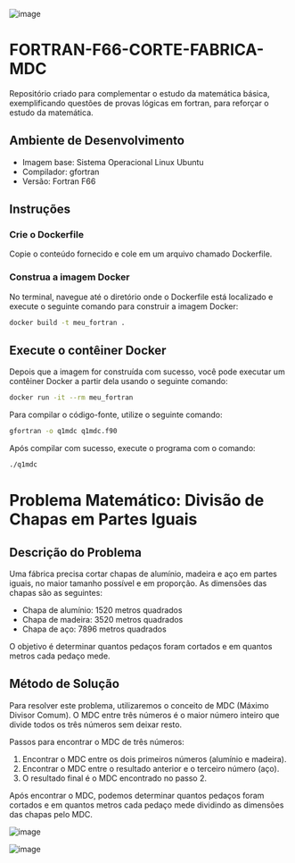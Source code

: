 ![image](https://github.com/filhotecmail/FORTRAN-F66-CORTE-FABRICA-MDC/assets/18727307/7187b38a-9bf9-4d6a-91fa-6bc3951388dc)


# FORTRAN-F66-CORTE-FABRICA-MDC
Repositório criado para complementar o estudo da matemática básica, exemplificando questões de provas lógicas em fortran, para reforçar o estudo da matemática.

## Ambiente de Desenvolvimento

- Imagem base: Sistema Operacional Linux Ubuntu
- Compilador: gfortran
- Versão: Fortran F66


## Instruções

### Crie o Dockerfile
Copie o conteúdo fornecido e cole em um arquivo chamado Dockerfile.

### Construa a imagem Docker
No terminal, navegue até o diretório onde o Dockerfile está localizado e execute o seguinte comando para construir a imagem Docker:

```bash
docker build -t meu_fortran .
```

## Execute o contêiner Docker
Depois que a imagem for construída com sucesso, você pode executar um contêiner Docker a partir dela usando o seguinte comando:

```bash
docker run -it --rm meu_fortran
```

Para compilar o código-fonte, utilize o seguinte comando:

```bash
gfortran -o q1mdc q1mdc.f90
```

Após compilar com sucesso, execute o programa com o comando:

   ```bash
   ./q1mdc
   ```       

# Problema Matemático: Divisão de Chapas em Partes Iguais

## Descrição do Problema

Uma fábrica precisa cortar chapas de alumínio, madeira e aço em partes iguais, no maior tamanho possível e em proporção. As dimensões das chapas são as seguintes:

- Chapa de alumínio: 1520 metros quadrados
- Chapa de madeira: 3520 metros quadrados
- Chapa de aço: 7896 metros quadrados

O objetivo é determinar quantos pedaços foram cortados e em quantos metros cada pedaço mede.

## Método de Solução

Para resolver este problema, utilizaremos o conceito de MDC (Máximo Divisor Comum). O MDC entre três números é o maior número inteiro que divide todos os três números sem deixar resto.

Passos para encontrar o MDC de três números:

1. Encontrar o MDC entre os dois primeiros números (alumínio e madeira).
2. Encontrar o MDC entre o resultado anterior e o terceiro número (aço).
3. O resultado final é o MDC encontrado no passo 2.

Após encontrar o MDC, podemos determinar quantos pedaços foram cortados e em quantos metros cada pedaço mede dividindo as dimensões das chapas pelo MDC.

![image](https://github.com/filhotecmail/FORTRAN-F66-CORTE-FABRICA-MDC/assets/18727307/a47f79da-b051-4705-a141-85fbbe0ff9f8)

![image](https://github.com/filhotecmail/FORTRAN-F66-CORTE-FABRICA-MDC/assets/18727307/951e8e7c-9371-4f9e-a2de-01279a5e7bf5)




